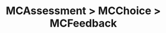 ---
title: MCAssessment > MCChoice > MCFeedback
redirect_to: "/releases/v3.5.0/developers/obo_nodes/mc_feedback"
---